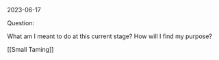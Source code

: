 2023-06-17

Question: 

What am I meant to do at this current stage? How will I find my purpose?

[[Small Taming]]

